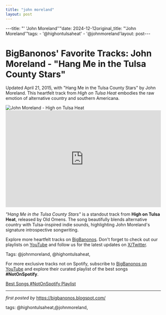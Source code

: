 ```yaml
---
title: "john moreland"
layout: post
---
```

---title: "' 'John Moreland''"date: 2024-12-12original_title: "'John Moreland'"tags:  - '@highontulsaheat'  - '@johnmoreland'layout: post---<!-- Post Title --><h1 >BigBanonos' Favorite Tracks: John Moreland - "Hang Me in the Tulsa County Stars"</h1> <!-- Introductory Text --><p >Updated April 21, 2015, with "Hang Me in the Tulsa County Stars" by John Moreland. This heartfelt track from <em>High on Tulsa Heat</em> embodies the raw emotion of alternative country and southern Americana.</p> <!-- Featured Image --><div > <img src="https://www.whiskeyriff.com/wp-content/uploads/John-Moreland-album-scaled.jpg" alt="John Moreland - High on Tulsa Heat" /></div> <!-- YouTube Video Embed --><div > <iframe width="100%" height="315" src="https://www.youtube.com/embed/dVBVSysjTiI" title="Hang Me in the Tulsa County Stars" frameborder="0" allow="accelerometer; autoplay; encrypted-media; gyroscope; picture-in-picture; web-share" referrerpolicy="strict-origin-when-cross-origin" allowfullscreen></iframe></div> <!-- Song Information --><div > <p><em>"Hang Me in the Tulsa County Stars"</em> is a standout track from <strong>High on Tulsa Heat</strong>, released by Old Omens. The song beautifully blends alternative country with Tulsa-inspired indie sounds, highlighting John Moreland's signature introspective songwriting.</p></div> <!-- Footer Links --><div > <p>Explore more heartfelt tracks on <a href="https://bigbanonos.blogspot.com/" target="_blank">BigBanonos</a>. Don't forget to check out our playlists on <a href="https://www.youtube.com/@BigBanonos" target="_blank">YouTube</a> and follow us for the latest updates on <a href="https://x.com/bigbanonos" target="_blank">X/Twitter</a>.</p></div> <!-- Tags --><p >Tags: @johnmoreland, @highontulsaheat,</p><!--Subscribe and Playlist Links--><div>    <p>For more exclusive tracks not on Spotify, subscribe to <a href="https://www.youtube.com/@BigBanonos" target="_blank">BigBanonos on YouTube</a> and explore their curated playlist of the best songs <strong>#NotOnSpotify</strong>.</p>    <p><a href="https://www.youtube.com/playlist?list=PLtuNtuTatqI0kFahUCbtbfenC_ET5O_tr" target="_blank">Best Songs #NotOnSpotify Playlist<br /></a></p></div><hr /><p><em>first posted by</em> <a href="https://bigbanonos.blogspot.com/" rel="noopener" target="_new">https://bigbanonos.blogspot.com/</a></p><p>tags: @highontulsaheat,@johnmoreland,</p>